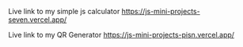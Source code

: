 Live link to my simple js calculator
https://js-mini-projects-seven.vercel.app/

Live link to my QR Generator
https://js-mini-projects-pisn.vercel.app/
